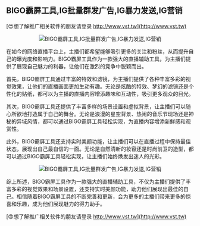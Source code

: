 ## **BIGO霸屏工具,IG批量群发广告,IG暴力发送,IG营销**

[😍想了解推广相关软件的朋友请登录 http://www.vst.tw](http://www.vst.tw)

 <center><img src="https://vst.tw/MP4/tuiguang/png/4.png" alt="BIGO霸屏工具,IG批量群发广告,IG暴力发送,IG营销"></center>

在如今的网络直播平台上，主播们都希望能够吸引更多的关注和粉丝，从而提升自己的曝光度和影响力。BIGO霸屏工具作为一款强大的直播辅助工具，为主播们提供了展现自己魅力的利器，让他们在激烈的竞争中脱颖而出。

首先，BIGO霸屏工具通过丰富的特效和滤镜，为主播们提供了各种丰富多彩的视觉效果，让他们的直播画面更加生动有趣。无论是炫酷的特效、梦幻的滤镜还是个性化的贴纸，都可以为主播的直播内容增添趣味和互动性，吸引更多观众的目光。

其次，BIGO霸屏工具还提供了丰富多样的场景设置和虚拟背景，让主播们可以随心所欲地打造属于自己的舞台。无论是浪漫的星空背景、热闹的音乐节现场还是神秘的异域风情，都可以通过BIGO霸屏工具轻松实现，为直播内容增添新鲜感和观赏性。

此外，BIGO霸屏工具还支持实时美颜功能，让主播们可以在直播过程中保持最佳状态，展现出自己最自信的一面。无论是自然清新的妆容还是时尚前卫的造型，都可以通过BIGO霸屏工具轻松实现，让主播们始终焕发出迷人的光彩。

 <center><img src="https://vst.tw/MP4/tuiguang/png/4.png" alt="BIGO霸屏工具,IG批量群发广告,IG暴力发送,IG营销"></center>

综上所述，BIGO霸屏工具作为一款强大的直播辅助工具，不仅为主播们提供了丰富多彩的视觉效果和场景设置，还支持实时美颜功能，助力他们展现出最佳的自己。相信随着BIGO霸屏工具的不断完善和更新，会为更多的主播们带来更多的惊喜和乐趣，成为他们展现魅力的得力助手。

[😍想了解推广相关软件的朋友请登录 http://www.vst.tw](http://www.vst.tw)



